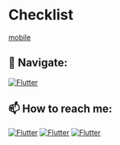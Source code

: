# Checklist
[mobile](https://docs.google.com/spreadsheets/d/1TpCWlc1_cRv5yoQqAMOLrnQXTr7iShKxP-c-Xx4J3oo/edit#gid=0) 
## 🚏 Navigate:
[![Flutter](https://img.shields.io/badge/🏠-QA_PRACTICE_BANCH-orange)](https://github.com/Pavlik1100/QA_Practice/tree/main)
## 📫 How to reach me:  
[![Flutter](https://img.shields.io/badge/-Pavel_Simonov-000000?style=social&logo=LinkedIn)](https://www.linkedin.com/in/pavel-simonov-7a8b1119a/)  [![Flutter](https://img.shields.io/badge/-Pavel_Simonov-000000?style=social&logo=Telegram)](https://t.me/NuiSaiman)  [![Flutter](https://img.shields.io/badge/-simonovpavlik@gmail.com-000000?style=social&logo=Gmail)](mailto:simonovpavlik@gmail.com)

